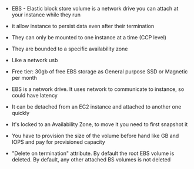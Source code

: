 * EBS - Elastic block store volume is a network drive you can attach at your instance while they run
* it allow instance to persist data even after their termination 
* They can only be mounted to one instance at a time (CCP level)
* They are bounded to a specific availability zone 
* Like a network usb 
* Free tier: 30gb of free EBS storage as General purpose SSD or Magnetic per month

* EBS is a network drive. It uses network to communicate to instance, so could have latency
* It can be detached from an EC2 instance and attached to another one quickly
* It's locked to an Availability Zone, to move it you need to first snapshot it 

* You have to provision the size of the volume before hand like GB and IOPS and pay for provisioned capacity
* "Delete on termination" attribute. By default the root EBS volume is deleted. By default, any other attached BS volumes is not deleted